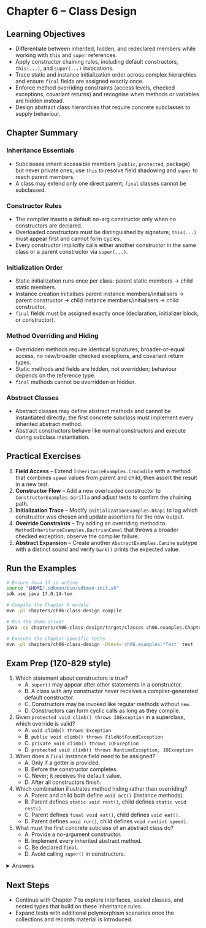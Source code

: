 # Chapter 6 – Class Design

## Learning Objectives
- Differentiate between inherited, hidden, and redeclared members while working with `this` and `super` references.
- Apply constructor chaining rules, including default constructors, `this(...)`, and `super(...)` invocations.
- Trace static and instance initialization order across complex hierarchies and ensure `final` fields are assigned exactly once.
- Enforce method overriding constraints (access levels, checked exceptions, covariant returns) and recognise when methods or variables are hidden instead.
- Design abstract class hierarchies that require concrete subclasses to supply behaviour.

## Chapter Summary
### Inheritance Essentials
- Subclasses inherit accessible members (`public`, `protected`, package) but never private ones; use `this` to resolve field shadowing and `super` to reach parent members.
- A class may extend only one direct parent; `final` classes cannot be subclassed.

### Constructor Rules
- The compiler inserts a default no-arg constructor only when no constructors are declared.
- Overloaded constructors must be distinguished by signature; `this(...)` must appear first and cannot form cycles.
- Every constructor implicitly calls either another constructor in the same class or a parent constructor via `super(...)`.

### Initialization Order
- Static initialization runs once per class: parent static members → child static members.
- Instance creation initialises parent instance members/initialisers → parent constructor → child instance members/initialisers → child constructor.
- `final` fields must be assigned exactly once (declaration, initializer block, or constructor).

### Method Overriding and Hiding
- Overridden methods require identical signatures, broader-or-equal access, no new/broader checked exceptions, and covariant return types.
- Static methods and fields are hidden, not overridden; behaviour depends on the reference type.
- `final` methods cannot be overridden or hidden.

### Abstract Classes
- Abstract classes may define abstract methods and cannot be instantiated directly; the first concrete subclass must implement every inherited abstract method.
- Abstract constructors behave like normal constructors and execute during subclass instantiation.

## Practical Exercises
1. **Field Access** – Extend `InheritanceExamples.Crocodile` with a method that combines `speed` values from parent and child, then assert the result in a new test.
2. **Constructor Flow** – Add a new overloaded constructor to `ConstructorExamples.Gorilla` and adjust tests to confirm the chaining path.
3. **Initialization Trace** – Modify `InitializationExamples.Okapi` to log which constructor was chosen and update assertions for the new output.
4. **Override Constraints** – Try adding an overriding method to `MethodInheritanceExamples.BactrianCamel` that throws a broader checked exception; observe the compiler failure.
5. **Abstract Expansion** – Create another `AbstractExamples.Canine` subtype with a distinct sound and verify `bark()` prints the expected value.

## Run the Examples
```bash
# Ensure Java 17 is active
source "$HOME/.sdkman/bin/sdkman-init.sh"
sdk use java 17.0.14-tem

# Compile the Chapter 6 module
mvn -pl chapters/ch06-class-design compile

# Run the demo driver
java -cp chapters/ch06-class-design/target/classes ch06.examples.Chapter06Demo

# Execute the chapter-specific tests
mvn -pl chapters/ch06-class-design -Dtest='ch06.examples.*Test' test
```

## Exam Prep (1Z0-829 style)
1. Which statement about constructors is true?
   - A. `super()` may appear after other statements in a constructor.
   - B. A class with any constructor never receives a compiler-generated default constructor.
   - C. Constructors may be invoked like regular methods without `new`.
   - D. Constructors can form cyclic calls as long as they compile.
2. Given `protected void climb() throws IOException` in a superclass, which override is valid?
   - A. `void climb() throws Exception`
   - B. `public void climb() throws FileNotFoundException`
   - C. `private void climb() throws IOException`
   - D. `protected void climb() throws RuntimeException, IOException`
3. When does a `final` instance field need to be assigned?
   - A. Only if a getter is provided.
   - B. Before the constructor completes.
   - C. Never; it receives the default value.
   - D. After all constructors finish.
4. Which combination illustrates method hiding rather than overriding?
   - A. Parent and child both define `void act()` (instance methods).
   - B. Parent defines `static void rest()`, child defines `static void rest()`.
   - C. Parent defines `final void eat()`, child defines `void eat()`.
   - D. Parent defines `void run()`, child defines `void run(int speed)`.
5. What must the first concrete subclass of an abstract class do?
   - A. Provide a no-argument constructor.
   - B. Implement every inherited abstract method.
   - C. Be declared `final`.
   - D. Avoid calling `super()` in constructors.

<details>
<summary>Answers</summary>
1: B  
2: B  
3: B  
4: B  
5: B  
</details>

## Next Steps
- Continue with Chapter 7 to explore interfaces, sealed classes, and nested types that build on these inheritance rules.
- Expand tests with additional polymorphism scenarios once the collections and records material is introduced.
